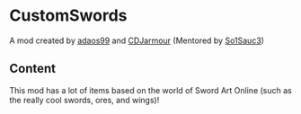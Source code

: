 # CustomSwords
A mod created by [adaos99](https://github.com/akhilk999) and [CDJarmour](https://github.com/cdjarmour)
(Mentored by [So1Sauc3](https://github.com/So1Sauc3))

## Content
This mod has a lot of items based on the world of Sword Art Online (such as the really cool swords, ores, and wings)!